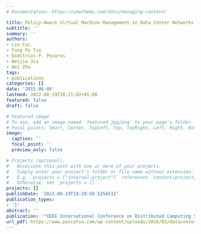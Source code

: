 ```yaml
---
# Documentation: https://wowchemy.com/docs/managing-content/

title: Policy-Aware Virtual Machine Management in Data Center Networks
subtitle: ''
summary: ''
authors:
- Lin Cui
- Fung Po Tso
- Dimitrios P. Pezaros
- Weijia Jia
- Wei Zho
tags:
- publications
categories: []
date: '2015-06-08'
lastmod: 2022-08-19T20:21:02+01:00
featured: false
draft: false

# Featured image
# To use, add an image named `featured.jpg/png` to your page's folder.
# Focal points: Smart, Center, TopLeft, Top, TopRight, Left, Right, BottomLeft, Bottom, BottomRight.
image:
  caption: ''
  focal_point: ''
  preview_only: false

# Projects (optional).
#   Associate this post with one or more of your projects.
#   Simply enter your project's folder or file name without extension.
#   E.g. `projects = ["internal-project"]` references `content/project/deep-learning/index.md`.
#   Otherwise, set `projects = []`.
projects: []
publishDate: '2022-08-19T19:28:50.525653Z'
publication_types:
- '1'
abstract: ''
publication: '*IEEE International Conference on Distributed Computing Systems (ICDCS)*'
url_pdf: https://www.poscotso.com/wp-content/uploads/2016/03/datacenter_policy.pdf
---
```

